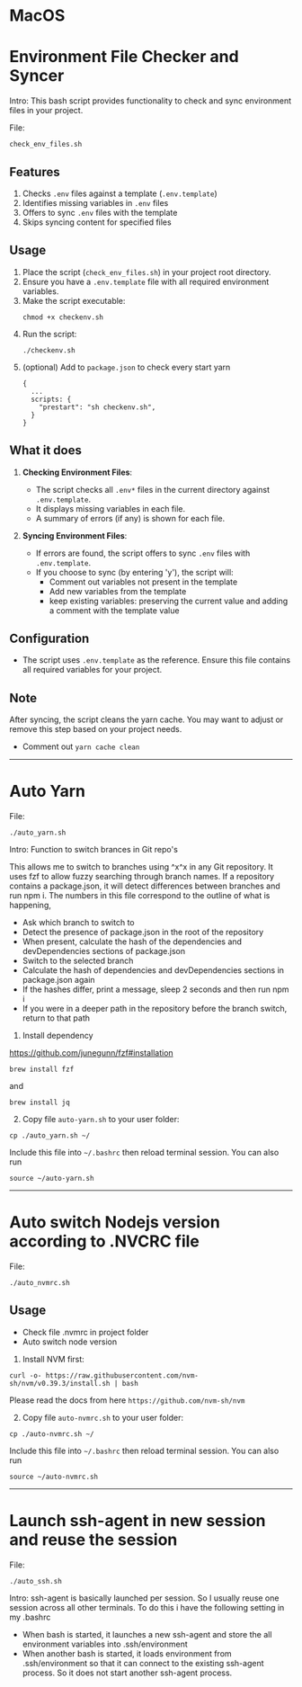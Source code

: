 # MacOS

# Environment File Checker and Syncer

Intro: This bash script provides functionality to check and sync environment files in your project.

File:
```
check_env_files.sh
```


## Features

1. Checks `.env` files against a template (`.env.template`)
2. Identifies missing variables in `.env` files
3. Offers to sync `.env` files with the template
4. Skips syncing content for specified files

## Usage

1. Place the script (`check_env_files.sh`) in your project root directory.
2. Ensure you have a `.env.template` file with all required environment variables.
3. Make the script executable:
   ```
   chmod +x checkenv.sh
   ```
4. Run the script:
   ```
   ./checkenv.sh
   ```
5. (optional) Add to `package.json` to check every start yarn
    ```
    {
      ...
      scripts: {
        "prestart": "sh checkenv.sh",
      }
    }
    ```

## What it does

1. **Checking Environment Files**:
   - The script checks all `.env*` files in the current directory against `.env.template`.
   - It displays missing variables in each file.
   - A summary of errors (if any) is shown for each file.

2. **Syncing Environment Files**:
   - If errors are found, the script offers to sync `.env` files with `.env.template`.
   - If you choose to sync (by entering 'y'), the script will:
     - Comment out variables not present in the template
     - Add new variables from the template
     - keep existing variables: preserving the current value and adding a comment with the template value

## Configuration

- The script uses `.env.template` as the reference. Ensure this file contains all required variables for your project.

## Note

After syncing, the script cleans the yarn cache. You may want to adjust or remove this step based on your project needs.

- Comment out `yarn cache clean`

--------------------------
# Auto Yarn

File:
```
./auto_yarn.sh
```

Intro: Function to switch brances in Git repo's

This allows me to switch to branches using ^x^x in any Git repository. It
uses fzf to allow fuzzy searching through branch names. If a repository contains
a package.json, it will detect differences between branches and run npm i.
The numbers in this file correspond to the outline of what is happening,

- Ask which branch to switch to
- Detect the presence of package.json in the root of the repository
- When present, calculate the hash of the dependencies and devDependencies sections of package.json
- Switch to the selected branch
- Calculate the hash of dependencies and devDependencies sections in package.json again
- If the hashes differ, print a message, sleep 2 seconds and then run npm i
- If you were in a deeper path in the repository before the branch switch, return to that path

1. Install dependency

https://github.com/junegunn/fzf#installation

```
brew install fzf
```

and

```
brew install jq
```

2. Copy file `auto-yarn.sh` to your user folder:

```
cp ./auto_yarn.sh ~/
```

Include this file into `~/.bashrc` then reload terminal session. You can also run

```
source ~/auto-yarn.sh
```

--------------------------
# Auto switch Nodejs version according to .NVCRC file

File:
```
./auto_nvmrc.sh
```

## Usage

- Check file .nvmrc in project folder
- Auto switch node version

1. Install NVM first:

```
curl -o- https://raw.githubusercontent.com/nvm-sh/nvm/v0.39.3/install.sh | bash
```

Please read the docs from here `https://github.com/nvm-sh/nvm`

2. Copy file `auto-nvmrc.sh` to your user folder:

```
cp ./auto-nvmrc.sh ~/
```

Include this file into `~/.bashrc` then reload terminal session. You can also run

```
source ~/auto-nvmrc.sh
```

--------------------------
# Launch ssh-agent in new session and reuse the session
File:
```
./auto_ssh.sh
```

Intro: ssh-agent is basically launched per session. So I usually reuse one session across all other terminals. 
To do this i have the following setting in my .bashrc

- When bash is started, it launches a new ssh-agent and store the all environment variables into .ssh/environment
- When another bash is started, it loads environment from .ssh/environment so that it can connect to the existing ssh-agent process. So it does not start another ssh-agent process.
